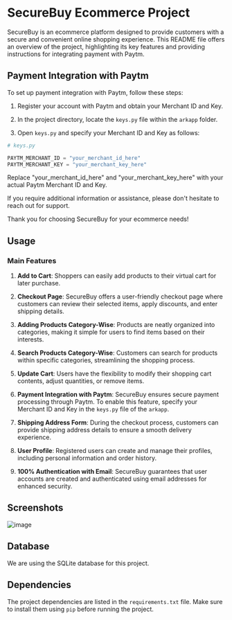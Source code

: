 
# SecureBuy Ecommerce Project

SecureBuy is an ecommerce platform designed to provide customers with a secure and convenient online shopping experience. This README file offers an overview of the project, highlighting its key features and providing instructions for integrating payment with Paytm.

## Payment Integration with Paytm

To set up payment integration with Paytm, follow these steps:

1. Register your account with Paytm and obtain your Merchant ID and Key.

2. In the project directory, locate the `keys.py` file within the `arkapp` folder.

3. Open `keys.py` and specify your Merchant ID and Key as follows:

```python
# keys.py

PAYTM_MERCHANT_ID = "your_merchant_id_here"
PAYTM_MERCHANT_KEY = "your_merchant_key_here"
```

Replace "your_merchant_id_here" and "your_merchant_key_here" with your actual Paytm Merchant ID and Key.

If you require additional information or assistance, please don't hesitate to reach out for support.

Thank you for choosing SecureBuy for your ecommerce needs!

## Usage

### Main Features

1. **Add to Cart**: Shoppers can easily add products to their virtual cart for later purchase.

2. **Checkout Page**: SecureBuy offers a user-friendly checkout page where customers can review their selected items, apply discounts, and enter shipping details.

3. **Adding Products Category-Wise**: Products are neatly organized into categories, making it simple for users to find items based on their interests.

4. **Search Products Category-Wise**: Customers can search for products within specific categories, streamlining the shopping process.

5. **Update Cart**: Users have the flexibility to modify their shopping cart contents, adjust quantities, or remove items.

6. **Payment Integration with Paytm**: SecureBuy ensures secure payment processing through Paytm. To enable this feature, specify your Merchant ID and Key in the `keys.py` file of the `arkapp`.

7. **Shipping Address Form**: During the checkout process, customers can provide shipping address details to ensure a smooth delivery experience.

8. **User Profile**: Registered users can create and manage their profiles, including personal information and order history.

9. **100% Authentication with Email**: SecureBuy guarantees that user accounts are created and authenticated using email addresses for enhanced security.

## Screenshots
![image](https://github.com/mangesh123vispute/SecureBuy-Bazaar/assets/112755002/3589bb48-ae8c-4d52-b8ee-c8a54e30511c)


## Database

We are using the SQLite database for this project.

## Dependencies

The project dependencies are listed in the `requirements.txt` file. Make sure to install them using `pip` before running the project.

